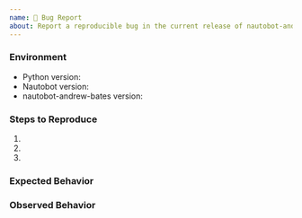 ```yaml
---
name: 🐛 Bug Report
about: Report a reproducible bug in the current release of nautobot-andrew-bates
---
```


### Environment
* Python version:  <!-- Example: 3.7.7 -->
* Nautobot version:  <!-- Example: 1.0.1 -->
* nautobot-andrew-bates version:  <!-- Example: 1.0.0 -->

<!--
    Describe in detail the exact steps that someone else can take to reproduce
    this bug using the current release.
-->
### Steps to Reproduce
1.
2.
3.

<!-- What did you expect to happen? -->
### Expected Behavior


<!-- What happened instead? -->
### Observed Behavior